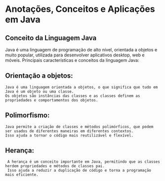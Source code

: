# Anotações, Conceitos e Aplicações em Java

## Conceito da Linguagem Java

Java é uma linguagem de programação de alto nível, orientada a objetos e muito popular, utilizada para desenvolver aplicativos desktop, web e móveis. Principais características e conceitos da linguagem Java: 


## Orientação a objetos:
``` 
Java é uma linguagem orientada a objetos, o que significa que tudo em Java é um objeto ou uma classe. 
Os objetos são instâncias das classes e as classes definem as propriedades e comportamentos dos objetos.
```


## Polimorfismo: 
```
Java permite a criação de classes e métodos polimórficos, que podem ser usados de diferentes maneiras em diferentes contextos.
Isso ajuda a tornar o código mais reutilizável e flexível.
```
## Herança:
```
 A herança é um conceito importante em Java, permitindo que as classes herdem propriedades e métodos de classes pai.
 Isso ajuda a reduzir a duplicação de código e torna a programação mais eficiente.
 ```



